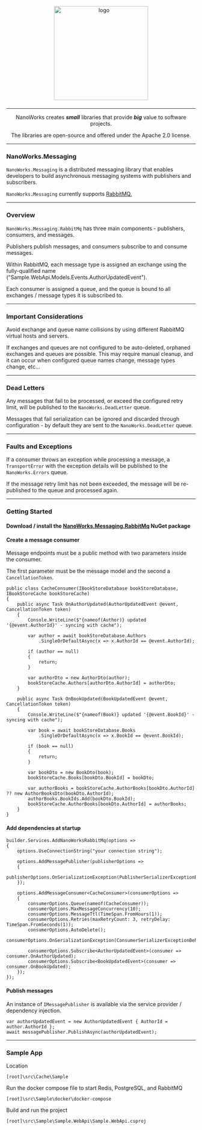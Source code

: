 <center>

<img src="https://avatars.githubusercontent.com/u/172126989?s=400&u=930ba2bd7e78a6be9c4bd504d656f29453d74a80&v=4" alt="logo" style="width: 250px; margin-bottom: 8px;" />

---

NanoWorks creates **_small_** libraries that provide **_big_** value to software projects. 

The libraries are open-source and offered under the Apache 2.0 license.

---

</center>

### NanoWorks.Messaging

`NanoWorks.Messaging` is a distributed messaging library that enables developers to build asynchronous messaging systems with publishers and subscribers.

`NanoWorks.Messaging` currently supports [RabbitMQ.](https://www.rabbitmq.com/)

---

### Overview

`NanoWorks.Messaging.RabbitMq` has three main components - publishers, consumers, and messages.

Publishers publish messages, and consumers subscribe to and consume messages.

Within RabbitMQ, each message type is assigned an exchange using the fully-qualified name ("Sample.WebApi.Models.Events.AuthorUpdatedEvent").

Each consumer is assigned a queue, and the queue is bound to all exchanges / message types it is subscribed to.

---

### Important Considerations

Avoid exchange and queue name collisions by using different RabbitMQ virtual hosts and servers.  

If exchanges and queues are not configured to be auto-deleted, orphaned exchanges and queues are possible. This may require manual cleanup, and it can occur when configured queue names change, message types change, etc...

---

### Dead Letters

Any messages that fail to be processed, or exceed the configured retry limit, will be published to the `NanoWorks.DeadLetter` queue.

Messages that fail serialization can be ignored and discarded through configuration - by default they are sent to the `NanoWorks.DeadLetter` queue.

---

### Faults and Exceptions

If a consumer throws an exception while processing a message, a `TransportError` with the exception details will be published to the `NanoWorks.Errors` queue.

If the message retry limit has not been exceeded, the message will be re-published to the queue and processed again. 

---

### Getting Started

#### Download / install the [NanoWorks.Messaging.RabbitMq](https://www.nuget.org/packages/NanoWorks.Messaging.RabbitMq) NuGet package

#### Create a message consumer

Message endpoints must be a public method with two parameters inside the consumer.

The first parameter must be the message model and the second a `CancellationToken`.

```
public class CacheConsumer(IBookStoreDatabase bookStoreDatabase, IBookStoreCache bookStoreCache)
{
    public async Task OnAuthorUpdated(AuthorUpdatedEvent @event, CancellationToken token)
    {
        Console.WriteLine($"{nameof(Author)} updated '{@event.AuthorId}' - syncing with cache");

        var author = await bookStoreDatabase.Authors
            .SingleOrDefaultAsync(x => x.AuthorId == @event.AuthorId);

        if (author == null)
        {
            return;
        }

        var authorDto = new AuthorDto(author);
        bookStoreCache.Authors[authorDto.AuthorId] = authorDto;
    }

    public async Task OnBookUpdated(BookUpdatedEvent @event, CancellationToken token)
    {
        Console.WriteLine($"{nameof(Book)} updated '{@event.BookId}' - syncing with cache");

        var book = await bookStoreDatabase.Books
            .SingleOrDefaultAsync(x => x.BookId == @event.BookId);

        if (book == null)
        {
            return;
        }

        var bookDto = new BookDto(book);
        bookStoreCache.Books[bookDto.BookId] = bookDto;

        var authorBooks = bookStoreCache.AuthorBooks[bookDto.AuthorId] ?? new AuthorBooksDto(bookDto.AuthorId);
        authorBooks.BookIds.Add(bookDto.BookId);
        bookStoreCache.AuthorBooks[bookDto.AuthorId] = authorBooks;
    }
}
```

#### Add dependencies at startup

```
builder.Services.AddNanoWorksRabbitMq(options =>
{
    options.UseConnectionString("your connection string");

    options.AddMessagePublisher(publisherOptions =>
    {
        publisherOptions.OnSerializationException(PublisherSerializerExceptionBehavior.Ignore);
    });

    options.AddMessageConsumer<CacheConsumer>(consumerOptions =>
    {
        consumerOptions.Queue(nameof(CacheConsumer));
        consumerOptions.MaxMessageConcurrency(10);
        consumerOptions.MessageTtl(TimeSpan.FromHours(1));
        consumerOptions.Retries(maxRetryCount: 3, retryDelay: TimeSpan.FromSeconds(1));
        consumerOptions.AutoDelete();
        consumerOptions.OnSerializationException(ConsumerSerializerExceptionBehavior.DeadLetter);

        consumerOptions.Subscribe<AuthorUpdatedEvent>(consumer => consumer.OnAuthorUpdated);
        consumerOptions.Subscribe<BookUpdatedEvent>(consumer => consumer.OnBookUpdated);
    });
});
```

#### Publish messages

An instance of `IMessagePublisher` is available via the service provider / dependency injection.

```
var authorUpdatedEvent = new AuthorUpdatedEvent { AuthorId = author.AuthorId };
await messagePublisher.PublishAsync(authorUpdatedEvent);
```
___

### Sample App

Location

```
[root]\src\Cache\Sample
```

Run the docker compose file to start Redis, PostgreSQL, and RabbitMQ
```
[root]\src\Sample\docker\docker-compose
```

Build and run the project
```
[root]\src\Sample\Sample.WebApi\Sample.WebApi.csproj
```